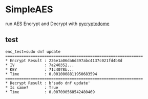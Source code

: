 # SimpleAES

run AES Encrypt and Decrypt with [pycryptodome](https://pypi.org/project/pycryptodome/)


## test

```
enc_test=sudo dnf update
============================================================
* Encrypt Result : 226e1a06da6d397abc4137c021fd4b8d
* IV             : 7a240352...
* KEY            : 71c4078b...
* Time           : 0.0010008811950683594
============================================================
* Decrypt Result : b'sudo dnf update'
* Is same?       : True
* Time           : 0.007090568542480469
```
